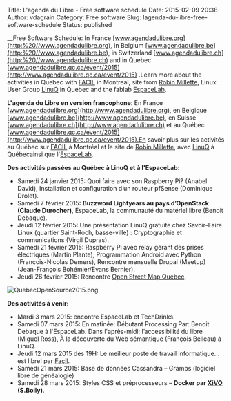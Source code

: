 Title: L'agenda du Libre - Free software schedule
Date: 2015-02-09 20:38
Author: vdagrain
Category: Free software
Slug: lagenda-du-libre-free-software-schedule
Status: published

\_\_Free Software Schedule: In France
[www.agendadulibre.org](http:%20//www.agendadulibre.org), in Belgium
[www.agendadulibre.be](http:%20//www.agendadulibre.be), in Switzerland
[www.agendadulibre.ch](http:%20//www.agendadulibre.ch) and in Quebec
[www.agendadulibre.qc.ca/event/2015](http://www.agendadulibre.qc.ca/event/2015)
.Learn more about the activities in Quebec with
[FACIL](http:%20//facil.qc.ca) in Montreal, site from [Robin
Millette](http:%20//robin.millette.info), Linux User Group
[LinuQ](http:%20/%20/www.linuq.org) in Quebec and the fablab
[EspaceLab](https:%20//espacelab2014.wordpress.com).

**L'agenda du Libre en version francophone**: En France
[www.agendadulibre.org](http://www.agendadulibre.org), en Belgique
[www.agendadulibre.be](http://www.agendadulibre.be), en Suisse
[www.agendadulibre.ch](http://www.agendadulibre.ch) et au Québec
[www.agendadulibre.qc.ca/event/2015](http://www.agendadulibre.qc.ca/event/2015).En
savoir plus sur les activités au Québec sur [FACIL](http://facil.qc.ca)
à Montréal et le site de [Robin Millette](http://robin.millette.info),
avec [LinuQ](http://www.linuq.org) à Québecainsi que
l'[EspaceLab](https://espacelab2014.wordpress.com).

**Des activités passées au Québec à LinuQ et à l'EspaceLab:**

-   Samedi 24 janvier 2015: Quoi faire avec son Raspberry Pi? (Anabel
    David), Installation et configuration d’un routeur pfSense
    (Dominique Drolet).
-   Samedi 7 février 2015: **Buzzword Lightyears au pays d’OpenStack
    (Claude Durocher)**, EspaceLab, la communauté du matériel libre
    (Benoit Debaque).
-   Jeudi 12 février 2015: Une présentation LinuQ gratuite chez
    Savoir-Faire Linux (quartier Saint-Roch, basse-ville) :
    Cryptographie et communications (Virgil Dupras).
-   Samedi 21 février 2015: Raspberry Pi avec relay gérant des prises
    électriques (Martin Plante), Programmation Android avec Python
    (François-Nicolas Demers), Rencontre mensuelle Drupal (Meetup)
    (Jean-François Bohémier/Evans Bernier).
-   Jeudi 26 février 2015: Rencontre [Open Street Map
    Québec](http://www.osmqc.ca/).

![QuebecOpenSource2015.png](/images/blog/QuebecOpenSource2015.png "QuebecOpenSource2015.png, mar. 2015")

**Des activités à venir:**

-   Mardi 3 mars 2015: encontre EspaceLab et TechDrinks.
-   Samedi 07 mars 2015: En matinée: Débutant Processing Par: Benoit
    Debaque à l'EspaceLab. Dans l'après-midi: l’accessibilité du libre
    (Miguel Ross), À la découverte du Web sémantique (François Belleau)
    à LinuQ.
-   Jeudi 12 mars 2015 dès 19H: Le meilleur poste de travail
    informatique… est libre! par
    [Facil](http://www.agendadulibre.qc.ca/event/1112/).
-   Samedi 21 mars 2015: Base de données Cassandra – Gramps (logiciel
    libre de généalogie)
-   Samedi 28 mars 2015: Styles CSS et préprocesseurs – **Docker par
    [XiVO](http://www.xivo.io/) (S.Boily)**.

</p>

